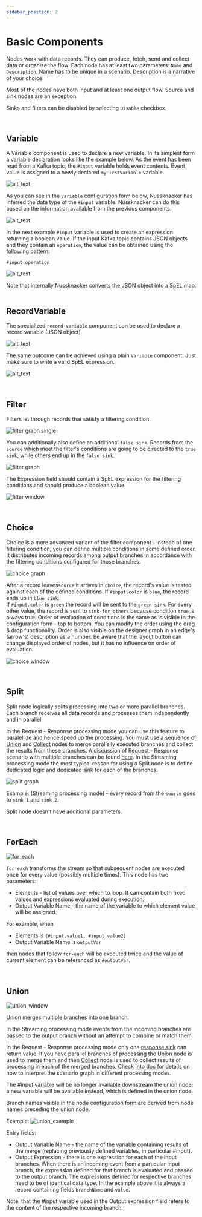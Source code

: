 ```yaml
---
sidebar_position: 2
---
```


# Basic Components

Nodes work with data records. They can produce, fetch, send and collect data or organize the flow. Each node has at least two parameters: `Name` and `Description`. Name has to be unique in a scenario. Description is a narrative of your choice.

Most of the nodes have both input and at least one output flow. Source and sink nodes are an exception.

Sinks and filters can be disabled by selecting `Disable` checkbox.

&nbsp;
## Variable

A Variable component is used to declare a new variable. In its simplest form a variable declaration looks like the example  below. As the event has been read from a Kafka topic, the `#input` variable holds event contents. Event value is assigned to a newly declared `myFirstVariable` variable.

![alt_text](../autoScreenshotChangeDocs/Auto_Screenshot_Change_Docs_-_basic_components_-_variable0.png   "Scenario with variable declaration")


As you can see in the `variable` configuration form below, Nussknacker has inferred the data type of the `#input` variable. Nussknacker can do this based on the information available from the previous components.

![alt_text](../autoScreenshotChangeDocs/Auto_Screenshot_Change_Docs_-_basic_components_-_variable1.png "Variable declaration form")


In the next example `#input` variable is used to create an expression returning a boolean value. If the input Kafka topic contains JSON objects and they contain an `operation`, the value can be obtained using the following pattern:


`#input.operation`


![alt_text](../autoScreenshotChangeDocs/Auto_Screenshot_Change_Docs_-_basic_components_-_variable2.png "Screenshot_tooltip")

Note that internally Nussknacker converts the JSON object into a SpEL map.
&nbsp;
## RecordVariable

The specialized `record-variable` component can be used to declare a record variable (JSON object)


![alt_text](../autoScreenshotChangeDocs/Auto_Screenshot_Change_Docs_-_basic_components_-_mapmariable0.png "record-variable form")


The same outcome can be achieved using a plain `Variable` component. Just make sure to write a valid SpEL expression.


![alt_text](../autoScreenshotChangeDocs/Auto_Screenshot_Change_Docs_-_basic_components_-_mapmariable1.png "record-variable declaration using a plan Variable component")

&nbsp;
## Filter

Filters let through records that satisfy a filtering condition.

![filter graph single](../autoScreenshotChangeDocs/Auto_Screenshot_Change_Docs_-_basic_components_-_filter0.png)

You can additionally also define an additional `false sink`. Records from the `source` which meet the filter's conditions are going to be directed to the `true sink`, while others end up in the `false sink`.

![filter graph](../autoScreenshotChangeDocs/Auto_Screenshot_Change_Docs_-_basic_components_-_filter1.png)

The Expression field should contain a SpEL expression for the filtering conditions and should produce a boolean value.

![filter window](../autoScreenshotChangeDocs/Auto_Screenshot_Change_Docs_-_basic_components_-_filter2.png)

&nbsp;
## Choice

Choice is a more advanced variant of the filter component - instead of one filtering condition, you can define multiple conditions in some defined order.
It distributes incoming records among output branches in accordance with the filtering conditions configured for those branches.

![choice graph](../autoScreenshotChangeDocs/Auto_Screenshot_Change_Docs_-_basic_components_-_choice0.png)

After a record leaves`source` it arrives in `choice`, the record's value is tested against each of the defined conditions.  If `#input.color` is `blue`, the record ends up in `blue sink`.  
If `#input.color` is `green`,the record will be sent to the `green sink`. For every other value, the record is sent to `sink for others` because condition `true` is always true.
Order of evaluation of conditions is the same as is visible in the configuration form - top to bottom. You can modify the order using the drag & drop functionality.
Order is also visible on the designer graph in an edge's (arrow's) description as a number. Be aware that the layout button can change displayed order of nodes, but it has no influence on order of evaluation.

![choice window](../autoScreenshotChangeDocs/Auto_Screenshot_Change_Docs_-_basic_components_-_choice1.png)

&nbsp;
## Split

Split node logically splits processing into two or more parallel branches. Each branch receives all data records and processes them independently and in parallel.

In the Request - Response processing mode you can use this feature to paralellize and hence speed up the processing. You must use a sequence of [Union](./BasicNodes.md#union) and [Collect](./RRDataSourcesAndSinks.md#collect) nodes to merge parallelly executed branches and collect the results from these branches. A discussion of Request - Response scenario with multiple branches can be found [here](./RRDataSourcesAndSinks.md#scenario-response-in-scenarios-with-split-and-for-each-nodes).
In the Streaming processing mode the most typical reason for using a Split node is to define dedicated logic and dedicated sink for each of the branches. 

![split graph](../autoScreenshotChangeDocs/Auto_Screenshot_Change_Docs_-_basic_components_-_split0.png)

Example: (Streaming processing mode) - every record from the `source` goes to `sink 1` and `sink 2`. 

Split node doesn't have additional parameters.

&nbsp;
## ForEach

![for_each](../autoScreenshotChangeDocs/Auto_Screenshot_Change_Docs_-_basic_components_-_foreach0.png)

`for-each` transforms the stream so that subsequent nodes are executed once for every value (possibly multiple times).
This node has two parameters:
- Elements - list of values over which to loop. It can contain both fixed values and expressions evaluated during execution.
- Output Variable Name - the name of the variable to which element value will be assigned.

For example, when
- Elements is `{#input.value1, #input.value2}`
- Output Variable Name is `outputVar`

then nodes that follow `for-each` will be executed twice and the value of current element can be referenced as `#outputVar`.

&nbsp;
## Union

![union_window](../autoScreenshotChangeDocs/Auto_Screenshot_Change_Docs_-_basic_components_-_union0.png)

Union merges multiple branches into one branch. 

In the Streaming processing mode events from the incoming branches are passed to the output branch without an attempt to combine or match them.
&nbsp;

In the Request - Response processing mode only one [response sink](./RRDataSourcesAndSinks.md#sink) can return value. If you have parallel branches of processing the Union node is used to merge them and then [Collect](./RRDataSourcesAndSinks.md#collect) node is used to collect results of processing in each of the merged branches. Check [Into doc](./Intro.md#nussknacker-scenario-diagram) for details on how to interpret the scenario graph in different processing modes.

The #input variable will be no longer available downstream the union node; a new variable will be available instead, which is defined in the union node.


Branch names visible in the node configuration form are derived from node names preceding the union node.

Example:
![union_example](../autoScreenshotChangeDocs/Auto_Screenshot_Change_Docs_-_basic_components_-_union1.png)

Entry fields:
- Output Variable Name - the name of the variable containing results of the merge (replacing previously defined variables, in particular #input).
- Output Expression - there is one expression for each of the input branches. When there is an incoming event from a particular input branch, the expression defined for that branch is evaluated and passed to the output branch. The expressions defined for respective branches need to be of identical data type. In the example above it is always a record containing fields `branchName` and `value`.

Note, that the #input variable used in the Output expression field refers to the content of the respective incoming branch.

